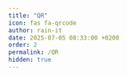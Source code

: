 ```yaml
---
title: "QR"
icon: fas fa-qrcode
author: rain-it
date: 2025-07-05 08:33:00 +0200
order: 2
permalink: /QR
hidden: true
---
```

<script defer src="https://cloud.umami.is/script.js" data-website-id="3c404cc8-4d77-4514-9529-f89eaa5ae6b1"></script>

<!-- Google tag (gtag.js) -->
<script async src="https://www.googletagmanager.com/gtag/js?id=G-TK08NNTX2Y"></script>
<script>
  window.dataLayer = window.dataLayer || [];
  function gtag(){dataLayer.push(arguments);}
  gtag('js', new Date());
  gtag('config', 'G-TK08NNTX2Y');
</script>
<script>window.location.replace("http://rain-it.github.io")</script>
